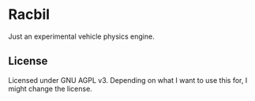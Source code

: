 # Racbil

Just an experimental vehicle physics engine.

## License

Licensed under GNU AGPL v3. Depending on what I want to use this for, I
might change the license.
